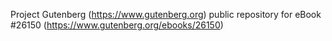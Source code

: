 Project Gutenberg (https://www.gutenberg.org) public repository for eBook #26150 (https://www.gutenberg.org/ebooks/26150)
